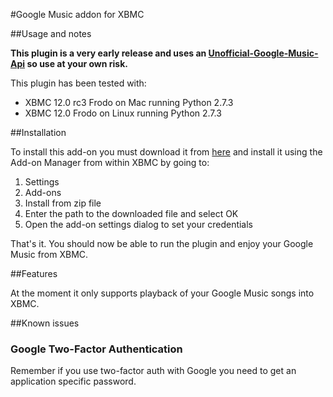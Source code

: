 #Google Music addon for XBMC

##Usage and notes

**This plugin is a very early release and uses an [Unofficial-Google-Music-Api](https://github.com/simon-weber/Unofficial-Google-Music-API) so use at your own risk.**

This plugin has been tested with:
 *  XBMC 12.0 rc3 Frodo on Mac running Python 2.7.3
 *  XBMC 12.0 Frodo on Linux running Python 2.7.3

##Installation

To install this add-on you must download it from [here](https://docs.google.com/uc?export=download&id=0B3hilBJzOZ-1U3lHZ3F1TnBrbk0)
and install it using the Add-on Manager from within XBMC by going to:

1. Settings
2. Add-ons
3. Install from zip file
4. Enter the path to the downloaded file and select OK
5. Open the add-on settings dialog to set your credentials

That's it. You should now be able to run the plugin and enjoy your Google Music from XBMC.

##Features

At the moment it only supports playback of your Google Music songs into XBMC.

##Known issues

### Google Two-Factor Authentication
Remember if you use two-factor auth with Google you need to get an application specific password.
